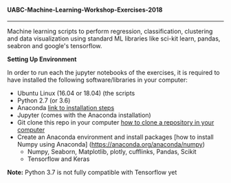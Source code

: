 #### UABC-Machine-Learning-Workshop-Exercises-2018

---

Machine learning scripts to perform regression, classification, clustering and data visualization using standard ML libraries like sci-kit learn, pandas, seabron and google's tensorflow.

**Setting Up Environment** 

In order to run each the jupyter notebooks of the exercises, it is required to have installed the following software/libraries in your computer:

- Ubuntu Linux (16.04 or 18.04) (the scripts 
- Python 2.7 (or 3.6)
- Anaconda [link to installation steps](https://www.digitalocean.com/community/tutorials/how-to-install-anaconda-on-ubuntu-18-04-quickstart)
- Jupyter (comes with the Anaconda installation)
- Git clone this repo in your computer [how to clone a repository in your computer](https://help.github.com/articles/cloning-a-repository/)
- Create an Anaconda environment and install packages [how to install Numpy using Anaconda] (https://anaconda.org/anaconda/numpy)
	- Numpy, Seaborn, Matplotlib, plotly, cufflinks, Pandas, Scikit
	- Tensorflow and Keras 

**Note:** Python 3.7 is not fully compatible with Tensorflow yet
